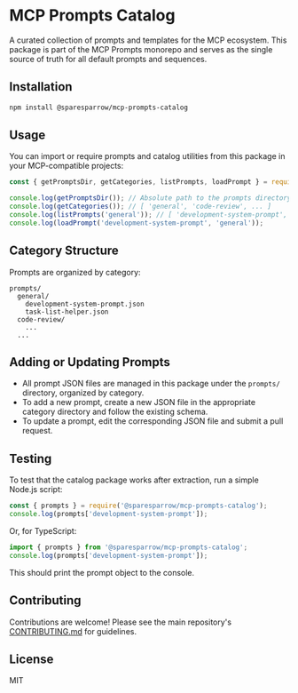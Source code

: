 # MCP Prompts Catalog

A curated collection of prompts and templates for the MCP ecosystem. This package is part of the MCP Prompts monorepo and serves as the single source of truth for all default prompts and sequences.

## Installation

```bash
npm install @sparesparrow/mcp-prompts-catalog
```

## Usage

You can import or require prompts and catalog utilities from this package in your MCP-compatible projects:

```js
const { getPromptsDir, getCategories, listPrompts, loadPrompt } = require('@sparesparrow/mcp-prompts-catalog');

console.log(getPromptsDir()); // Absolute path to the prompts directory
console.log(getCategories()); // [ 'general', 'code-review', ... ]
console.log(listPrompts('general')); // [ 'development-system-prompt', 'task-list-helper', ... ]
console.log(loadPrompt('development-system-prompt', 'general'));
```

## Category Structure

Prompts are organized by category:

```
prompts/
  general/
    development-system-prompt.json
    task-list-helper.json
  code-review/
    ...
  ...
```

## Adding or Updating Prompts

- All prompt JSON files are managed in this package under the `prompts/` directory, organized by category.
- To add a new prompt, create a new JSON file in the appropriate category directory and follow the existing schema.
- To update a prompt, edit the corresponding JSON file and submit a pull request.

## Testing

To test that the catalog package works after extraction, run a simple Node.js script:

```js
const { prompts } = require('@sparesparrow/mcp-prompts-catalog');
console.log(prompts['development-system-prompt']);
```

Or, for TypeScript:

```ts
import { prompts } from '@sparesparrow/mcp-prompts-catalog';
console.log(prompts['development-system-prompt']);
```

This should print the prompt object to the console.

## Contributing

Contributions are welcome! Please see the main repository's [CONTRIBUTING.md](../../CONTRIBUTING.md) for guidelines.

## License

MIT 